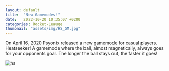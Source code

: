 ```yaml
---
layout: default
title:  "New Gamemodes!"
date:   2022-10-20 10:35:07 +0200
categories: Rocket-Leauge
thumbnail: "assets/img/HS_GM.jpg"
---
```

On April 16, 2020 Psyonix released a new gamemode for casual players. Heatseeker! A gamemode where the ball, almost magnetically, always goes for your opponents goal. The longer the ball stays out, the faster it goes!

![hs](/assets/img/HS_GM.jpg)